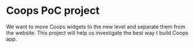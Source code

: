 # Coops PoC project

We want to move Coops widgets to the new level and separate them from the website. This project will help us investigate the best way t build Coops app.
